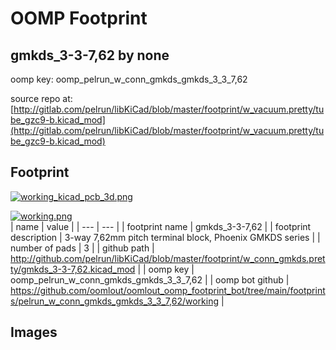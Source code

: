 # OOMP Footprint  
## gmkds_3-3-7,62  by none  
  
oomp key: oomp_pelrun_w_conn_gmkds_gmkds_3_3_7,62  
  
source repo at: [http://gitlab.com/pelrun/libKiCad/blob/master/footprint/w_vacuum.pretty/tube_gzc9-b.kicad_mod](http://gitlab.com/pelrun/libKiCad/blob/master/footprint/w_vacuum.pretty/tube_gzc9-b.kicad_mod)  
## Footprint  
  
[![working_kicad_pcb_3d.png](working_kicad_pcb_3d_600.png)](working_kicad_pcb_3d.png)  
  
[![working.png](working_600.png)](working.png)  
| name | value | 
| --- | --- | 
| footprint name | gmkds_3-3-7,62 | 
| footprint description | 3-way 7,62mm pitch terminal block, Phoenix GMKDS series | 
| number of pads | 3 | 
| github path | http://github.com/pelrun/libKiCad/blob/master/footprint/w_conn_gmkds.pretty/gmkds_3-3-7,62.kicad_mod | 
| oomp key | oomp_pelrun_w_conn_gmkds_gmkds_3_3_7,62 | 
| oomp bot github | https://github.com/oomlout/oomlout_oomp_footprint_bot/tree/main/footprints/pelrun_w_conn_gmkds_gmkds_3_3_7,62/working | 
## Images  
